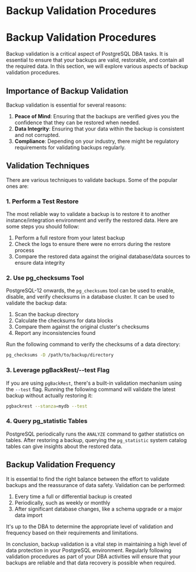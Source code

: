 # Backup Validation Procedures

# Backup Validation Procedures

Backup validation is a critical aspect of PostgreSQL DBA tasks. It is essential to ensure that your backups are valid, restorable, and contain all the required data. In this section, we will explore various aspects of backup validation procedures.

## Importance of Backup Validation

Backup validation is essential for several reasons:

1. **Peace of Mind**: Ensuring that the backups are verified gives you the confidence that they can be restored when needed.
2. **Data Integrity**: Ensuring that your data within the backup is consistent and not corrupted.
3. **Compliance**: Depending on your industry, there might be regulatory requirements for validating backups regularly.

## Validation Techniques

There are various techniques to validate backups. Some of the popular ones are:

### 1. Perform a Test Restore

The most reliable way to validate a backup is to restore it to another instance/integration environment and verify the restored data. Here are some steps you should follow:

1. Perform a full restore from your latest backup
2. Check the logs to ensure there were no errors during the restore process
3. Compare the restored data against the original database/data sources to ensure data integrity

### 2. Use pg_checksums Tool

PostgreSQL-12 onwards, the `pg_checksums` tool can be used to enable, disable, and verify checksums in a database cluster. It can be used to validate the backup data:

1. Scan the backup directory
2. Calculate the checksums for data blocks
3. Compare them against the original cluster's checksums
4. Report any inconsistencies found

Run the following command to verify the checksums of a data directory:

```bash
pg_checksums -D /path/to/backup/directory
```

### 3. Leverage pgBackRest/--test Flag

If you are using `pgBackRest`, there's a built-in validation mechanism using the `--test` flag. Running the following command will validate the latest backup without actually restoring it:

```bash
pgbackrest --stanza=mydb --test
```

### 4. Query pg_statistic Tables

PostgreSQL periodically runs the `ANALYZE` command to gather statistics on tables. After restoring a backup, querying the `pg_statistic` system catalog tables can give insights about the restored data.

## Backup Validation Frequency

It is essential to find the right balance between the effort to validate backups and the reassurance of data safety. Validation can be performed:

1. Every time a full or differential backup is created
2. Periodically, such as weekly or monthly
3. After significant database changes, like a schema upgrade or a major data import

It's up to the DBA to determine the appropriate level of validation and frequency based on their requirements and limitations.

In conclusion, backup validation is a vital step in maintaining a high level of data protection in your PostgreSQL environment. Regularly following validation procedures as part of your DBA activities will ensure that your backups are reliable and that data recovery is possible when required.